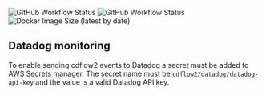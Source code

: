 ![GitHub Workflow Status](https://img.shields.io/github/actions/workflow/status/mergermarket/cdflow2-config-aws-simple/unit-tests.yml?label=unit%20tests)
![GitHub Workflow Status](https://img.shields.io/github/actions/workflow/status/mergermarket/cdflow2-config-aws-simple/publish.yml?label=publish)
![Docker Image Size (latest by date)](https://img.shields.io/docker/image-size/mergermarket/cdflow2-config-aws-simple)

## Datadog monitoring

To enable sending cdflow2 events to Datadog a secret must be added to AWS Secrets manager. 
The secret name must be `cdflow2/datadog/datadog-api-key` and the value is a valid Datadog API key.
